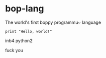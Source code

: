 bop-lang
========

The world's first boppy programmu~ language

`print "Hello, world!"`

inb4 python2

fuck you
